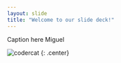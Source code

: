 ```yaml
---
layout: slide
title: "Welcome to our slide deck!"
---
```


Caption here Miguel

![codercat](https://octodex.github.com/codercat.jpg)
{: .center}
